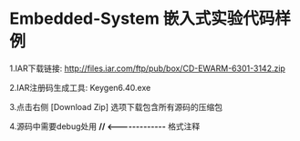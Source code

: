 Embedded-System
嵌入式实验代码样例
===============

1.IAR下载链接:
http://files.iar.com/ftp/pub/box/CD-EWARM-6301-3142.zip

2.IAR注册码生成工具:
Keygen6.40.exe

3.点击右侧 [Download Zip] 选项下载包含所有源码的压缩包 

4.源码中需要debug处用 **\/\/ <-------------** 格式注释  



